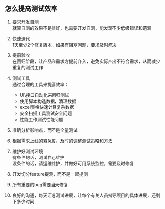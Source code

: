## 怎么提高测试效率
 
1. 要求开发自测  
    就算自测的效果不是很好，也需要开发自测，能发现不少低级错误和遗漏    
    
2. 快速迭代  
    1天至少2个修复版本，如果有阻塞问题，要求及时解决  
    
3. 提前验收  
    在回归阶段，让产品和需求方提前介入，避免实际产出不符合需求，从而减少重复的测试工作  
    
4. 测试工具  
    通过合理的工具来提高效率：  
    - UI\接口自动化来回归测试  
    - 使用脚本构造数据，清理数据  
    - excel表格快速计算复杂数据    
    - 安全扫描工具测试安全问题  
    - 性能工作测试性能问题  


5. 准确分析影响点，而不是全量测试

6. 根据需求上线的紧急度，及时的调整测试策略和方法
    
7. 维护好测试环境  
    有条件的话，测试自己维护   
    没条件的话，请运维维护，并做好可用系统监控，需要及时修复  
    
8. 开发切分feature提测，而不是一起提测

9. 所有重要的bug需要当天修复

10. 良好的沟通，每天汇总测试进展，让每个有关人员指导项目的具体进展，还剩下多少时间
    